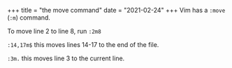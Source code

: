 +++
title = "the move command"
date = "2021-02-24"
+++
Vim has a `:move` (`:m`) command.

To move line 2 to line 8, run `:2m8`

`:14,17m$` this moves lines 14-17 to the end of the file.

`:3m.` this moves line 3 to the current line.
